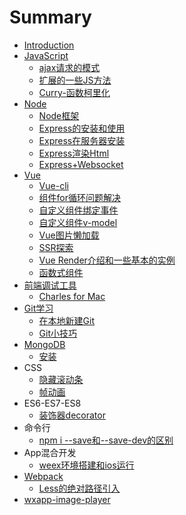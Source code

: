 # Summary

* [Introduction](README.md)
* [JavaScript](javascript.md)
  * [ajax请求的模式](javascript/ajax.md)
  * [扩展的一些JS方法](javascript/extendsjs.md)
  * [Curry-函数柯里化](javascript/curryhan-shu-ke-li-hua.md)
* [Node](node.md)
  * [Node框架](node/nodecli.md)
  * [Express的安装和使用](node/installexpress.md)
  * [Express在服务器安装](node/expresszai-fu-wu-qi-an-zhuang-yu-dao-de-wen-ti.md)
  * [Express渲染Html](node/expressxuan-ran-html.md)
  * [Express+Websocket](node/express+websocket.md)
* [Vue](vue.md)
  * [Vue-cli](vue/vue-cli.md)
  * [组件for循环问题解决](vue/zu-jian-for-xun-huan-wen-ti-jie-jue.md)
  * [自定义组件绑定事件](vue/vuezu-jian-bang-ding-shi-jian.md)
  * [自定义组件v-model](vue/zi-ding-yi-zu-jian-v-model.md)
  * [Vue图片懒加载](vue/vuetu-pian-lan-jia-zai.md)
  * [SSR探索](vue/ssrtan-suo.md)
  * [Vue Render介绍和一些基本的实例](vue/vue-renderjie-shao-he-yi-xie-jian-dan-de-shi-li.md)
  * [函数式组件](vue/han-shu-shi-zu-jian.md)
* [前端调试工具](qian-duan-diao-shi-gong-ju.md)
  * [Charles for Mac](qian-duan-diao-shi-gong-ju/charles-for-mac.md)
* [Git学习](gitxue-xi.md)
  * [在本地新建Git](gitxue-xi/zai-ben-di-xin-jian-git.md)
  * [Git小技巧](gitxue-xi/gitxiao-ji-qiao.md)
* [MongoDB](mongodb.md)
  * [安装](mongodb/an-zhuang.md)
* CSS
  * [隐藏滚动条](yin-cang-gun-dong-tiao.md)
  * [帧动画](zheng-dong-hua.md)
* ES6-ES7-ES8
  * [装饰器decorator](zhuang-shi-qi-decorator.md)
* 命令行
  * [npm i --save和--save-dev的区别](npm-i-save548c-save-dev-de-qu-bie.md)
* App混合开发
  * [weex环境搭建和ios运行](weexhuan-jing-da-jian-he-ios-yun-xing.md)
* [Webpack](webpack.md)
  * [Less的绝对路径引入](lessde-jue-dui-lu-jing-yin-ru.md)
* [wxapp-image-player](wxapp-image-player.md)

